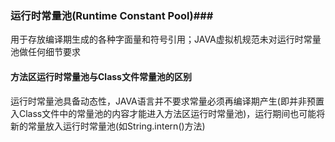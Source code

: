 ### 运行时常量池(Runtime Constant Pool)###
用于存放编译期生成的各种字面量和符号引用；JAVA虚拟机规范未对运行时常量池做任何细节要求


#### 方法区运行时常量池与Class文件常量池的区别 ####
运行时常量池具备动态性，JAVA语言并不要求常量必须再编译期产生(即并非预置入Class文件中的常量池的内容才能进入方法区运行时常量池)，运行期间也可能将新的常量放入运行时常量池(如String.intern()方法)